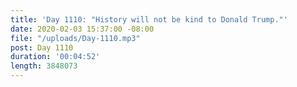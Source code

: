 ```yaml
---
title: 'Day 1110: "History will not be kind to Donald Trump."'
date: 2020-02-03 15:37:00 -08:00
file: "/uploads/Day-1110.mp3"
post: Day 1110
duration: '00:04:52'
length: 3848073
---
```


